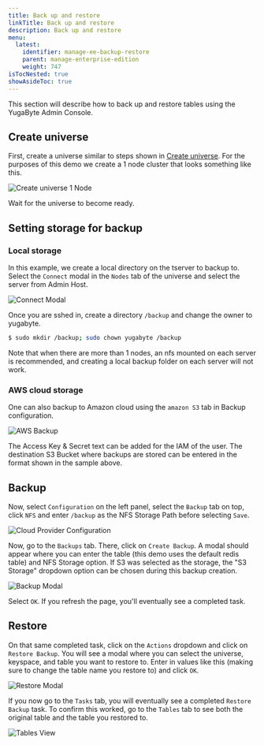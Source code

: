 ```yaml
---
title: Back up and restore
linkTitle: Back up and restore
description: Back up and restore
menu:
  latest:
    identifier: manage-ee-backup-restore
    parent: manage-enterprise-edition
    weight: 747
isTocNested: true
showAsideToc: true
---
```


This section will describe how to back up and restore tables using the YugaByte Admin Console.

## Create universe

First, create a universe similar to steps shown in [Create universe](../create-universe-multi-zone).
For the purposes of this demo we create a 1 node cluster that looks something like this. 

![Create universe 1 Node](/images/ee/br-create-universe.png)

Wait for the universe to become ready.

## Setting storage for backup

### Local storage

In this example, we create a local directory on the tserver to backup to. Select the
`Connect` modal in the `Nodes` tab of the universe and select the server from Admin Host.

![Connect Modal](/images/ee/br-connect-modal.png)

Once you are sshed in, create a directory `/backup` and change the owner to yugabyte.

```sh
$ sudo mkdir /backup; sudo chown yugabyte /backup
```

Note that when there are more than 1 nodes, an nfs mounted on each server is recommended, and
creating a local backup folder on each server will not work.

### AWS cloud storage

One can also backup to Amazon cloud using the `amazon S3` tab in Backup configuration.

![AWS Backup](/images/ee/br-aws-s3.png)

The Access Key & Secret text can be added for the IAM of the user. The destination S3 Bucket where backups are
stored can be entered in the format shown in the sample above.

## Backup

Now, select `Configuration` on the left panel, select the `Backup` tab on top, click `NFS` and enter
`/backup` as the NFS Storage Path before selecting `Save`. 

![Cloud Provider Configuration](/images/ee/cloud-provider-configuration.png)

Now, go to the `Backups` tab. There, click on `Create Backup`. A modal should appear where you can 
enter the table (this demo uses the default redis table) and NFS Storage option. If S3 was selected
as the storage, the "S3 Storage" dropdown option can be chosen during this backup creation.

![Backup Modal](/images/ee/create-backup-modal.png)

Select `OK`. If you refresh the page, you'll eventually see a completed task.

## Restore

On that same completed task, click on the `Actions` dropdown and click on `Restore Backup`. 
You will see a modal where you can select the universe, keyspace, and table you want to restore to. Enter in
values like this (making sure to change the table name you restore to) and click `OK`.

![Restore Modal](/images/ee/restore-backup-modal.png)

If you now go to the `Tasks` tab, you will eventually see a completed `Restore Backup` task. To
confirm this worked, go to the `Tables` tab to see both the original table and the table you
restored to.

![Tables View](/images/ee/tables-view.png)
